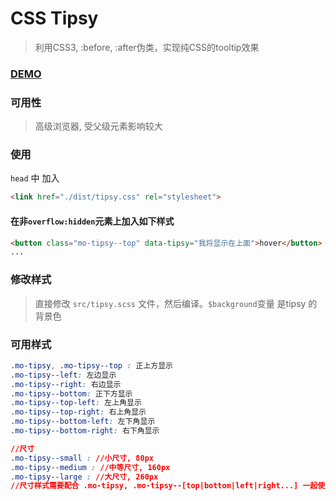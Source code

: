 # CSS Tipsy

> 利用CSS3, :before, :after伪类，实现纯CSS的tooltip效果

### [DEMO](https://demo.smohan.net/im/tipsy/)

### 可用性

> 高级浏览器, 受父级元素影响较大

### 使用

`head` 中 加入

```html
<link href="./dist/tipsy.css" rel="stylesheet">
```

#### 在非`overflow:hidden`元素上加入如下样式

```html
<button class="mo-tipsy--top" data-tipsy="我将显示在上面">hover</button>
...
```

### 修改样式

> 直接修改 `src/tipsy.scss` 文件，然后编译。`$background`变量 是tipsy 的背景色


### 可用样式

```css
.mo-tipsy, .mo-tipsy--top : 正上方显示
.mo-tipsy--left: 左边显示
.mo-tipsy--right: 右边显示
.mo-tipsy--bottom: 正下方显示
.mo-tipsy--top-left: 左上角显示
.mo-tipsy--top-right: 右上角显示
.mo-tipsy--bottom-left: 左下角显示
.mo-tipsy--bottom-right: 右下角显示

//尺寸
.mo-tipsy--small : //小尺寸, 80px
.mo-tipsy--medium : //中等尺寸, 160px
.mo-tipsy--large : //大尺寸, 260px
//尺寸样式需要配合 .mo-tipsy, .mo-tipsy--[top|bottom|left|right...] 一起使用
```

